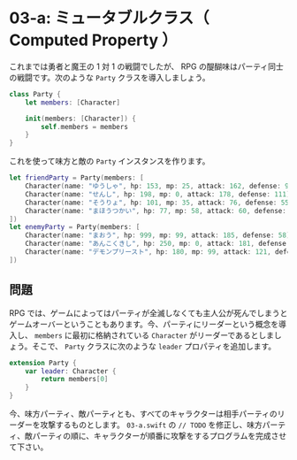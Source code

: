 # 03-a: ミュータブルクラス（ Computed Property ）

これまでは勇者と魔王の 1 対 1 の戦闘でしたが、 RPG の醍醐味はパーティ同士の戦闘です。次のような `Party` クラスを導入しましょう。

```swift
class Party {
    let members: [Character]

    init(members: [Character]) {
        self.members = members
    }
}
```

これを使って味方と敵の `Party` インスタンスを作ります。

```swift
let friendParty = Party(members: [
    Character(name: "ゆうしゃ", hp: 153, mp: 25, attack: 162, defense: 97),
    Character(name: "せんし", hp: 198, mp: 0, attack: 178, defense: 111),
    Character(name: "そうりょ", hp: 101, mp: 35, attack: 76, defense: 55),
    Character(name: "まほうつかい", hp: 77, mp: 58, attack: 60, defense: 57),
])
let enemyParty = Party(members: [
    Character(name: "まおう", hp: 999, mp: 99, attack: 185, defense: 58),
    Character(name: "あんこくきし", hp: 250, mp: 0, attack: 181, defense: 93),
    Character(name: "デモンプリースト", hp: 180, mp: 99, attack: 121, defense: 55),
])
```

## 問題

RPG では、ゲームによってはパーティが全滅しなくても主人公が死んでしまうとゲームオーバーということもあります。今、パーティにリーダーという概念を導入し、 `members` に最初に格納されている `Character` がリーダーであるとしましょう。そこで、 `Party` クラスに次のような `leader` プロパティを追加します。

```swift
extension Party {
    var leader: Character {
        return members[0]
    }
}
```

今、味方パーティ、敵パーティとも、すべてのキャラクターは相手パーティのリーダーを攻撃するものとします。 `03-a.swift` の `// TODO` を修正し、味方パーティ、敵パーティの順に、キャラクターが順番に攻撃をするプログラムを完成させて下さい。
